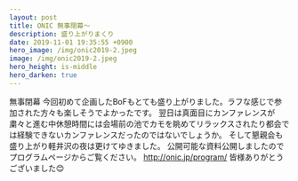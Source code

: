 ```yaml
---
layout: post
title: ONIC 無事閉幕〜
description: 盛り上がりまくり
date: 2019-11-01 19:35:55 +0900
hero_image: /img/onic2019-2.jpeg
image: /img/onic2019-2.jpeg
hero_height: is-middle
hero_darken: true
---
```

無事閉幕
今回初めて企画したBoFもとても盛り上がりました。ラフな感じで参加された方々も楽しそうでよかったです。
翌日は真面目にカンファレンスが粛々と進む中休憩時間には会場前の池でカモを眺めてリラックスされたり都会では経験できないカンファレンスだったのではないでしょうか。
そして懇親会も盛り上がり軽井沢の夜は更けてゆきました。
公開可能な資料公開しましたのでプログラムページからご覧ください。
http://onic.jp/program/
皆様ありがとうございました😊